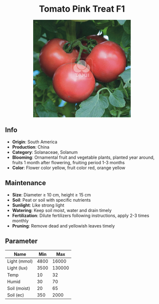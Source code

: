 <h1 align='center'>Tomato Pink Treat F1</h1>
<p align="center">
    <img 
        align='center'
        width='320'
        src="../images/tomato pink treat f1.png" 
        alt='Tomato Pink Treat F1' />
</p>

## Info

 - **Origin**: South America
 - **Production**: China
 - **Category**: Solanaceae, Solanum
 - **Blooming**: Ornamental fruit and vegetable plants, planted year around, fruits 1 month after flowering, fruiting period 1-3 months
 - **Color**: Flower color yellow, fruit color red, orange yellow

## Maintenance

 - **Size**: Diameter ≥ 10 cm, height ≥ 15 cm
 - **Soil**: Peat or soil with specific nutrients
 - **Sunlight**: Like strong light
 - **Watering**: Keep soil moist, water and drain timely
 - **Fertilization**: Dilute fertilizers following instructions, apply 2-3 times monthly
 - **Pruning**: Remove dead and yellowish leaves timely

## Parameter

| Name         | Min  | Max   |
|--------------|------|-------|
| Light (mmol) | 4800 | 16000  |
| Light (lux)  | 3500 | 130000 |
| Temp         | 10    | 32    |
| Humid        | 30   | 70    |
| Soil (moist) | 20   | 65    |
| Soil (ec)    | 350  | 2000  |